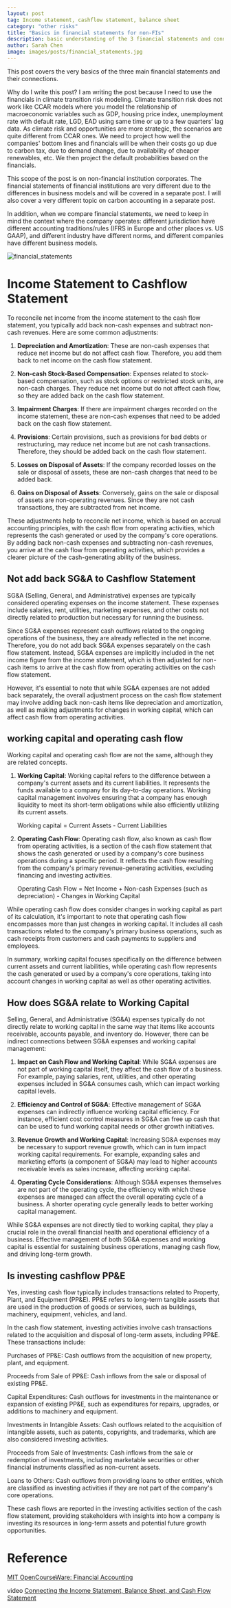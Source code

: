 ```yaml
---
layout: post
tag: Income statement, cashflow statement, balance sheet
category: "other risks"
title: "Basics in financial statements for non-FIs"
description: basic understanding of the 3 financial statements and connections
author: Sarah Chen
image: images/posts/financial_statements.jpg
---
```


This post covers the very basics of the three main financial statements and their connections.  

Why do I write this post? I am writing the post because I need to use the financials in climate transition risk modeling.   Climate transition risk does not work like CCAR models where you model the relationship of macroeconomic variables such as GDP, housing price index, unemployment rate with default rate, LGD, EAD using same time or up to a few quarters' lag data.   As climate risk and opportunities are more strategic, the scenarios are quite different from CCAR ones.  We need to project how well the companies' bottom lines and financials will be when their costs go up due to carbon tax, due to demand change, due to availability of cheaper renewables, etc.   We then project the default probabilities based on the financials.  

This scope of the post is on non-financial institution corporates.  The financial statements of financial institutions are very different due to the differences in business models and will be covered in a separate post.  I will also cover a very different topic on carbon accounting in a separate post. 

In addition, when we compare financial statements, we need to keep in mind the context where the company operates: different jurisdiction have different accounting traditions/rules (IFRS in Europe and other places vs. US GAAP), and different industry have different norms, and different companies have different business models.

![financial_statements](../images/posts/financial_statements.jpg)

# Income Statement to Cashflow Statement

To reconcile net income from the income statement to the cash flow statement, you typically add back non-cash expenses and subtract non-cash revenues. Here are some common adjustments:

1. **Depreciation and Amortization**: These are non-cash expenses that reduce net income but do not affect cash flow. Therefore, you add them back to net income on the cash flow statement.

2. **Non-cash Stock-Based Compensation**: Expenses related to stock-based compensation, such as stock options or restricted stock units, are non-cash charges. They reduce net income but do not affect cash flow, so they are added back on the cash flow statement.

3. **Impairment Charges**: If there are impairment charges recorded on the income statement, these are non-cash expenses that need to be added back on the cash flow statement.

4. **Provisions**: Certain provisions, such as provisions for bad debts or restructuring, may reduce net income but are not cash transactions. Therefore, they should be added back on the cash flow statement.

5. **Losses on Disposal of Assets**: If the company recorded losses on the sale or disposal of assets, these are non-cash charges that need to be added back.

6. **Gains on Disposal of Assets**: Conversely, gains on the sale or disposal of assets are non-operating revenues. Since they are not cash transactions, they are subtracted from net income.

These adjustments help to reconcile net income, which is based on accrual accounting principles, with the cash flow from operating activities, which represents the cash generated or used by the company's core operations. By adding back non-cash expenses and subtracting non-cash revenues, you arrive at the cash flow from operating activities, which provides a clearer picture of the cash-generating ability of the business.


## Not add back SG&A to Cashflow Statement

SG&A (Selling, General, and Administrative) expenses are typically considered operating expenses on the income statement. These expenses include salaries, rent, utilities, marketing expenses, and other costs not directly related to production but necessary for running the business.

Since SG&A expenses represent cash outflows related to the ongoing operations of the business, they are already reflected in the net income. Therefore, you do not add back SG&A expenses separately on the cash flow statement. Instead, SG&A expenses are implicitly included in the net income figure from the income statement, which is then adjusted for non-cash items to arrive at the cash flow from operating activities on the cash flow statement.

However, it's essential to note that while SG&A expenses are not added back separately, the overall adjustment process on the cash flow statement may involve adding back non-cash items like depreciation and amortization, as well as making adjustments for changes in working capital, which can affect cash flow from operating activities.

## working capital and operating cash flow
Working capital and operating cash flow are not the same, although they are related concepts.

1. **Working Capital**: Working capital refers to the difference between a company's current assets and its current liabilities. It represents the funds available to a company for its day-to-day operations. Working capital management involves ensuring that a company has enough liquidity to meet its short-term obligations while also efficiently utilizing its current assets.

    Working capital = Current Assets - Current Liabilities

2. **Operating Cash Flow**: Operating cash flow, also known as cash flow from operating activities, is a section of the cash flow statement that shows the cash generated or used by a company's core business operations during a specific period. It reflects the cash flow resulting from the company's primary revenue-generating activities, excluding financing and investing activities.

    Operating Cash Flow = Net Income + Non-cash Expenses (such as depreciation) - Changes in Working Capital

While operating cash flow does consider changes in working capital as part of its calculation, it's important to note that operating cash flow encompasses more than just changes in working capital. It includes all cash transactions related to the company's primary business operations, such as cash receipts from customers and cash payments to suppliers and employees.

In summary, working capital focuses specifically on the difference between current assets and current liabilities, while operating cash flow represents the cash generated or used by a company's core operations, taking into account changes in working capital as well as other operating activities.

## How does SG&A relate to Working Capital

Selling, General, and Administrative (SG&A) expenses typically do not directly relate to working capital in the same way that items like accounts receivable, accounts payable, and inventory do. However, there can be indirect connections between SG&A expenses and working capital management:

1. **Impact on Cash Flow and Working Capital**: While SG&A expenses are not part of working capital itself, they affect the cash flow of a business. For example, paying salaries, rent, utilities, and other operating expenses included in SG&A consumes cash, which can impact working capital levels.

2. **Efficiency and Control of SG&A**: Effective management of SG&A expenses can indirectly influence working capital efficiency. For instance, efficient cost control measures in SG&A can free up cash that can be used to fund working capital needs or other growth initiatives.

3. **Revenue Growth and Working Capital**: Increasing SG&A expenses may be necessary to support revenue growth, which can in turn impact working capital requirements. For example, expanding sales and marketing efforts (a component of SG&A) may lead to higher accounts receivable levels as sales increase, affecting working capital.

4. **Operating Cycle Considerations**: Although SG&A expenses themselves are not part of the operating cycle, the efficiency with which these expenses are managed can affect the overall operating cycle of a business. A shorter operating cycle generally leads to better working capital management.

While SG&A expenses are not directly tied to working capital, they play a crucial role in the overall financial health and operational efficiency of a business. Effective management of both SG&A expenses and working capital is essential for sustaining business operations, managing cash flow, and driving long-term growth.

## Is investing cashflow PP&E

Yes, investing cash flow typically includes transactions related to Property, Plant, and Equipment (PP&E). PP&E refers to long-term tangible assets that are used in the production of goods or services, such as buildings, machinery, equipment, vehicles, and land.

In the cash flow statement, investing activities involve cash transactions related to the acquisition and disposal of long-term assets, including PP&E. These transactions include:

Purchases of PP&E: Cash outflows from the acquisition of new property, plant, and equipment.

Proceeds from Sale of PP&E: Cash inflows from the sale or disposal of existing PP&E.

Capital Expenditures: Cash outflows for investments in the maintenance or expansion of existing PP&E, such as expenditures for repairs, upgrades, or additions to machinery and equipment.

Investments in Intangible Assets: Cash outflows related to the acquisition of intangible assets, such as patents, copyrights, and trademarks, which are also considered investing activities.

Proceeds from Sale of Investments: Cash inflows from the sale or redemption of investments, including marketable securities or other financial instruments classified as non-current assets.

Loans to Others: Cash outflows from providing loans to other entities, which are classified as investing activities if they are not part of the company's core operations.

These cash flows are reported in the investing activities section of the cash flow statement, providing stakeholders with insights into how a company is investing its resources in long-term assets and potential future growth opportunities.



# Reference

[MIT OpenCourseWare: Financial Accounting](https://ocw.mit.edu/courses/15-511-financial-accounting-summer-2004/pages/lecture-notes/)

video
[Connecting the Income Statement, Balance Sheet, and Cash Flow Statement](https://youtu.be/OGJBapKV1oE?si=3ghe1bPzzfS1qynT)

